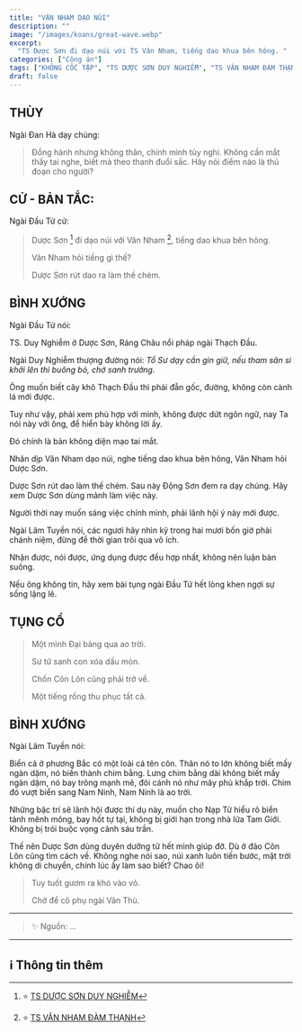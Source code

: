 ```yaml
---
title: "VÂN NHAM DẠO NÚI"
description: ""
image: "/images/koans/great-wave.webp"
excerpt: 
  "TS Dược Sơn đi dạo núi với TS Vân Nham, tiếng dao khua bên hông. "
categories: ["Công án"]
tags: ["KHÔNG CỐC TẬP", "TS DƯỢC SƠN DUY NGHIỄM", "TS VÂN NHAM ĐÀM THẠNH"]
draft: false
---
```


## THÙY

Ngài Đan Hà dạy chúng:

> Đồng hành nhưng không thân, chính mình tùy nghi. 
Không cần mắt thấy tai nghe, biết mà theo thanh đuổi sắc. 
Hãy nói điểm nào là thủ đoạn cho người?

## CỬ - BẢN TẮC:

Ngài Đầu Tử cử: 

> Dược Sơn [^1] đi dạo núi với Vân Nham [^2], tiếng dao khua bên hông. 
>
> Vân Nham hỏi tiếng gì thế?
>
> Dược Sơn rút dao ra làm thế chém.

## BÌNH XƯỚNG

Ngài Đầu Tử nói:

TS. Duy Nghiễm ở Dược Sơn, Ráng Châu nổi pháp ngài Thạch Đầu.

Ngài Duy Nghiễm thượng đường nói: *Tổ Sư dạy cần gìn giữ, nếu tham sân si khởi lên thì buông bỏ, chớ sanh trưởng*. 

Ông muốn biết cây khô Thạch Đầu thì phải đẵn gốc, đường, không còn cành lá mới được. 

Tuy như vậy, phải xem phù hợp với mình, không được dứt ngôn ngữ, nay Ta nói này với ông, để hiển bày không lời ấy. 

Đó chính là bản không diện mạo tai mắt.

Nhân dịp Vân Nham dạo núi, nghe tiếng dao khua bên hông, Vân Nham hỏi Dược Sơn. 

Dược Sơn rút dao làm thế chém. Sau này Động Sơn đem ra dạy chúng. Hãy xem Dược Sơn dùng mảnh làm việc này. 

Người thời nay muốn sáng việc chính mình, phải lãnh hội ý này mới được.

Ngài Lâm Tuyền nói, các ngươi hãy nhìn kỹ trong hai mươi bốn giờ phải chánh niệm, đừng để thời gian trôi qua vô ích. 

Nhận được, nói được, ứng dụng được đều hợp nhất, không nên luận bàn suông. 

Nếu ông không tin, hãy xem bài tụng ngài Đầu Tử hết lòng khen ngợi sự sống lặng lẽ.

## TỤNG CỔ

> Một mình Đại bàng qua ao trời.
>
> Sư tử sanh con xóa dấu mòn.
>
> Chốn Côn Lôn cũng phải trở về.
> 
> Một tiếng rống thu phục tất cả.

## BÌNH XƯỚNG

Ngài Lâm Tuyền nói: 

Biển cả ở phương Bắc có một loài cá tên côn. 
Thân nó to lớn không biết mấy ngàn dặm, nó biến thành chim bằng. 
Lưng chim bằng dài không biết mấy ngàn dặm, nó bay trông mạnh mẽ, đôi cánh nó như mây phủ khắp trời. 
Chim đó vượt biển sang Nam Ninh, Nam Ninh là ao trời.

Những bậc trí sẽ lãnh hội được thí dụ này, muốn cho Nạp Tử hiểu rõ biển tánh mênh mông, bay hốt tự tại, không bị giới hạn trong nhà lửa Tam Giới. 
Không bị trói buộc vọng cảnh sáu trần.

Thế nên Dược Sơn dùng duyên dưỡng tử hết mình giúp đỡ. Dù ở đảo Côn Lôn cũng tìm cách về. 
Không nghe nói sao, núi xanh luôn tiến bước, mặt trời không di chuyển, chính lúc ấy làm sao biết? Chao ôi!

> Tuy tuốt gươm ra khó vào vỏ.
> 
> Chớ để cô phụ ngài Văn Thù.

***

> ✨ Nguồn:  ...

***

## ℹ️ Thông tin thêm

[^1]: ⭐️ <a href="http://thuongchieu.net/index.php/phapthoai/suphu/4704-tsduocson" target="_blank">TS DƯỢC SƠN DUY NGHIỄM</a>

[^2]: ⭐️ <a href="http://thuongchieu.net/index.php/phapthoai/suphu/4785-thiensudamthanh" target="_blank">TS VÂN NHAM ĐÀM THẠNH</a>
